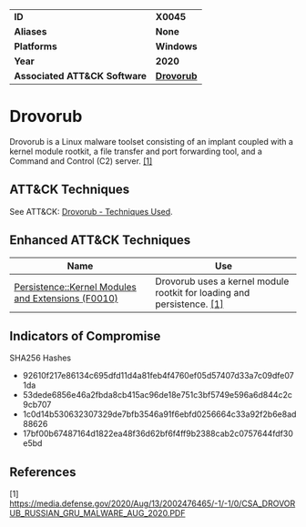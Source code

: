 <table>
<tr>
<td><b>ID</b></td>
<td><b>X0045</b></td>
</tr>
<tr>
<td><b>Aliases</b></td>
<td><b>None</b></td>
</tr>
<tr>
<td><b>Platforms</b></td>
<td><b>Windows</b></td>
</tr>
<tr>
<td><b>Year</b></td>
<td><b>2020</b></td>
</tr>
<tr>
<td><b>Associated ATT&CK Software</b></td>
<td><b><a href="https://attack.mitre.org/software/S0502/">Drovorub</a></b></td>
</tr>
</table>

# Drovorub

Drovorub is a Linux malware toolset consisting of an implant coupled with a kernel module rootkit, a file transfer and port forwarding tool, and a Command and Control (C2) server. [[1]](#1)

## ATT&CK Techniques

See ATT&CK: [Drovorub - Techniques Used](https://attack.mitre.org/software/S0502/).

## Enhanced ATT&CK Techniques

|Name|Use|
|---|---|
|[Persistence::Kernel Modules and Extensions (F0010)](../persistence/kernel-modules-and-extensions.md)|Drovorub uses a kernel module rootkit for loading and persistence. [[1]](#1)|

## Indicators of Compromise

SHA256 Hashes
- 92610f217e86134c695dfd11d4a81feb4f4760ef05d57407d33a7c09dfe071da
- 53dede6856e46a2fbda8cb415ac96de18e751c3bf5749e596a6d844c2c9cb707
- 1c0d14b530632307329de7bfb3546a91f6ebfd0256664c33a92f2b6e8ad88626
- 17bf00b67487164d1822ea48f36d62bf6f4ff9b2388cab2c0757644fdf30e5bd

## References

<a name="1">[1]</a> https://media.defense.gov/2020/Aug/13/2002476465/-1/-1/0/CSA_DROVORUB_RUSSIAN_GRU_MALWARE_AUG_2020.PDF